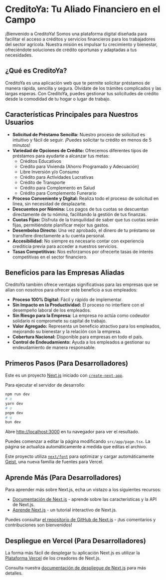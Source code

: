 # CreditoYa: Tu Aliado Financiero en el Campo

¡Bienvenido a CreditoYa! Somos una plataforma digital diseñada para facilitar el acceso a créditos y servicios financieros para los trabajadores del sector agrícola. Nuestra misión es impulsar tu crecimiento y bienestar, ofreciéndote soluciones de crédito oportunas y adaptadas a tus necesidades.

## ¿Qué es CreditoYa?

CreditoYa es una aplicación web que te permite solicitar préstamos de manera rápida, sencilla y segura. Olvídate de los trámites complicados y las largas esperas. Con CreditoYa, puedes gestionar tus solicitudes de crédito desde la comodidad de tu hogar o lugar de trabajo.

## Características Principales para Nuestros Usuarios

*   **Solicitud de Préstamo Sencilla:** Nuestro proceso de solicitud es intuitivo y fácil de seguir. ¡Puedes solicitar tu crédito en menos de 5 minutos!
*   **Variedad de Opciones de Crédito:** Ofrecemos diferentes tipos de préstamos para ayudarte a alcanzar tus metas:
    *   Créditos Educativos
    *   Crédito para Vivienda (Ahorro Programado y Adecuación)
    *   Libre Inversión y/o Consumo
    *   Crédito para Actividades Lucrativas
    *   Crédito de Transporte
    *   Crédito para Complemento en Salud
    *   Crédito para Complemento Funerario
*   **Proceso Conveniente y Digital:** Realiza todo el proceso de solicitud en línea, sin necesidad de desplazarte.
*   **Descuentos por Nómina:** Los pagos de tus cuotas se descuentan directamente de tu nómina, facilitando la gestión de tus finanzas.
*   **Cuotas Fijas:** Disfruta de la tranquilidad de saber que tus cuotas serán fijas, permitiéndote planificar mejor tus gastos.
*   **Desembolso Directo:** Una vez aprobado, el dinero de tu préstamo se transfiere directamente a tu cuenta personal.
*   **Accesibilidad:** No siempre es necesario contar con experiencia crediticia previa para acceder a nuestros servicios.
*   **Tasas Competitivas:** Nos esforzamos por ofrecerte tasas de interés competitivas en el sector financiero.

## Beneficios para las Empresas Aliadas

CreditoYa también ofrece ventajas significativas para las empresas que se alían con nosotros para ofrecer este beneficio a sus empleados:

*   **Proceso 100% Digital:** Fácil y rápido de implementar.
*   **Sin Impacto en la Productividad:** El proceso no interfiere con el desempeño laboral de los empleados.
*   **Sin Riesgo para la Empresa:** La empresa no actúa como codeudor solidario ni compromete su capital de trabajo.
*   **Valor Agregado:** Representa un beneficio atractivo para los empleados, mejorando su bienestar y la relación con la empresa.
*   **Cobertura Nacional:** Disponible para empresas en todo el país.
*   **Control de Endeudamiento:** Ayuda a los empleados a gestionar su endeudamiento de manera responsable.

## Primeros Pasos (Para Desarrolladores)

Este es un proyecto [Next.js](https://nextjs.org) iniciado con [`create-next-app`](https://nextjs.org/docs/app/api-reference/cli/create-next-app).

Para ejecutar el servidor de desarrollo:

```bash
npm run dev
# o
yarn dev
# o
pnpm dev
# o
bun dev
```

Abre [http://localhost:3000](http://localhost:3000) en tu navegador para ver el resultado.

Puedes comenzar a editar la página modificando `src/app/page.tsx`. La página se actualiza automáticamente a medida que editas el archivo.

Este proyecto utiliza [`next/font`](https://nextjs.org/docs/app/building-your-application/optimizing/fonts) para optimizar y cargar automáticamente [Geist](https://vercel.com/font), una nueva familia de fuentes para Vercel.

## Aprende Más (Para Desarrolladores)

Para aprender más sobre Next.js, echa un vistazo a los siguientes recursos:

- [Documentación de Next.js](https://nextjs.org/docs) - aprende sobre las características y la API de Next.js.
- [Aprende Next.js](https://nextjs.org/learn) - un tutorial interactivo de Next.js.

Puedes consultar [el repositorio de GitHub de Next.js](https://github.com/vercel/next.js) - ¡tus comentarios y contribuciones son bienvenidos!

## Despliegue en Vercel (Para Desarrolladores)

La forma más fácil de desplegar tu aplicación Next.js es utilizar la [Plataforma Vercel](https://vercel.com/new?utm_medium=default-template&filter=next.js&utm_source=create-next-app&utm_campaign=create-next-app-readme) de los creadores de Next.js.

Consulta nuestra [documentación de despliegue de Next.js](https://nextjs.org/docs/app/building-your-application/deploying) para más detalles.
